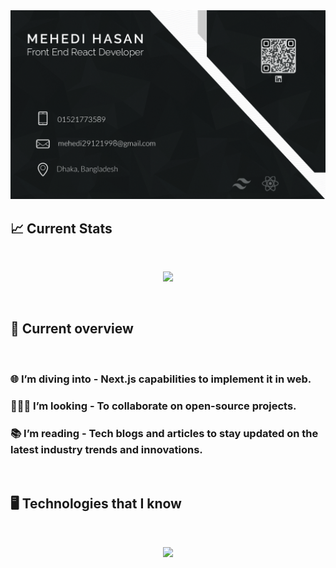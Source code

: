 <img src="https://raw.githubusercontent.com/Mehedi0101/Mehedi0101/main/assets/mehedi.jpg" />

<br />

## 📈 Current Stats

<br />

<p align="center">
  <img width="70%" src="https://github-readme-streak-stats.herokuapp.com?user=Mehedi0101&theme=dark&hide_border=true&background=#181b1b" />
</p>

<br />

## 🧐 Current overview

<br />

### 🌐 I’m diving into - Next.js capabilities to implement it in web. 
### 👨‍👦‍👦 I’m looking - To collaborate on open-source projects.
### 📚 I’m reading - Tech blogs and articles to stay updated on the latest industry trends and innovations.

<br />

## 🖥️ Technologies that I know

<br />

<p align="center">
  <a href="https://skillicons.dev">
    <img src="https://skillicons.dev/icons?i=react,js,tailwind,firebase,cpp,css,html,nodejs,mongodb,mysql" />
  </a>
</p>

<br />
